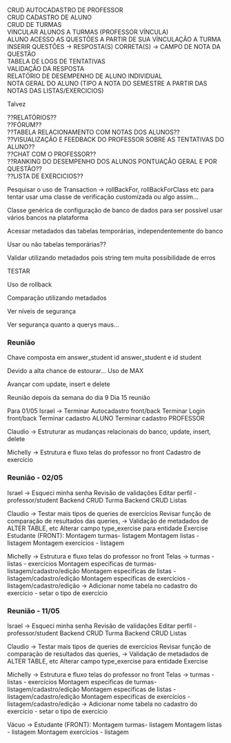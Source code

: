 
CRUD AUTOCADASTRO DE PROFESSOR  
CRUD CADASTRO DE ALUNO  
CRUD DE TURMAS  
VINCULAR ALUNOS A TURMAS (PROFESSOR VÍNCULA)  
ALUNO ACESSO AS QUESTÕES A PARTIR DE SUA VÍNCULAÇÃO A TURMA  
INSERIR QUESTÕES -> RESPOSTA(S) CORRETA(S) -> CAMPO DE NOTA DA QUESTÃO  
TABELA DE LOGS DE TENTATIVAS  
VALIDAÇÃO DA RESPOSTA  
RELATÓRIO DE DESEMPENHO DE ALUNO INDIVIDUAL  
NOTA GERAL DO ALUNO (TIPO A NOTA DO SEMESTRE A PARTIR DAS NOTAS DAS LISTAS/EXERCICIOS)

Talvez

??RELATÓRIOS??  
??FÓRUM??  
??TABELA RELACIONAMENTO COM NOTAS DOS ALUNOS??  
??VISUALIZAÇÃO E FEEDBACK DO PROFESSOR SOBRE AS TENTATIVAS DO ALUNO??  
??CHAT COM O PROFESSOR??  
??RANKING DO DESEMPENHO DOS ALUNOS PONTUAÇÃO GERAL E POR QUESTÃO??  
??LISTA DE EXERCICIOS??





Pesquisar o uso de Transaction -> rollBackFor, rollBackForClass etc para tentar usar uma classe de verificação customizada ou algo assim...

Classe genérica de configuração de banco de dados para ser possível usar vários bancos na plataforma

Acessar metadados das tabelas temporárias, independentemente do banco

Usar ou não tabelas temporárias??

Validar utilizando metadados pois string tem muita possibilidade de erros

TESTAR

Uso de rollback

Comparação utilizando metadados

Ver níveis de segurança

Ver segurança quanto a querys maus...


### Reunião

Chave composta em answer_student
	id answer_student e id student

Devido a alta chance de estourar...
Uso de MAX

Avançar com update, insert e delete

Reunião depois da semana do dia 9
Dia 15 reunião

Para 01/05
Israel -> Terminar Autocadastro front/back
	Terminar Login front/back
	Terminar cadastro ALUNO
	Terminar cadastro PROFESSOR

Claudio -> Estruturar as mudanças relacionais do banco,
	update, insert, delete

Michelly -> Estrutura e fluxo telas do professor no front
	Cadastro de exercício

### Reunião - 02/05

Israel -> Esqueci minha senha
	Revisão de validações
	Editar perfil - professor/student
	Backend CRUD Turma
	Backend CRUD Listas


Claudio -> Testar mais tipos de queries de exercícios
	Revisar função de comparação de resultados das queries, -> Validação de metadados de ALTER TABLE, etc
	Alterar campo type_exercise para entidade Exercise
	Estudante (FRONT):
		Montagem turmas- listagem
		Montagem listas - listagem
		Montagem exercícios - listagem


Michelly -> Estrutura e fluxo telas do professor no front
	Telas -> turmas - listas - exercícios
		Montagem especificas de turmas- listagem/cadastro/edição
		Montagem especificas de listas - listagem/cadastro/edição
		Montagem especificas de exercícios - listagem/cadastro/edição -> Adicionar nome tabela no cadastro do exercício - setar o tipo de exercício

### Reunião - 11/05

Israel -> Esqueci minha senha
	Revisão de validações
	Editar perfil - professor/student
	Backend CRUD Turma
	Backend CRUD Listas


Claudio -> Testar mais tipos de queries de exercícios
	Revisar função de comparação de resultados das queries, -> Validação de metadados de ALTER TABLE, etc
	Alterar campo type_exercise para entidade Exercise


Michelly -> Estrutura e fluxo telas do professor no front
	Telas -> turmas - listas - exercícios
		Montagem especificas de turmas- listagem/cadastro/edição
		Montagem especificas de listas - listagem/cadastro/edição
		Montagem especificas de exercícios - listagem/cadastro/edição -> Adicionar nome tabela no cadastro do exercício - setar o tipo de exercício

Vácuo -> 
	Estudante (FRONT):
	Montagem turmas- listagem
	Montagem listas - listagem
	Montagem exercícios - listagem